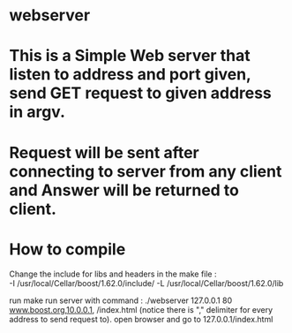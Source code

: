 # webserver
# This is a Simple Web server that listen to address and port given, send GET request to given address in argv.
# Request will be sent after connecting to server from any client and Answer will be returned to client.


# How to compile

Change the include for libs and headers in the make file :  
-I /usr/local/Cellar/boost/1.62.0/include/ 
-L /usr/local/Cellar/boost/1.62.0/lib 

run make
run server with command :   ./webserver 127.0.0.1 80 www.boost.org,10.0.0.1,  /index.html  (notice there is "," delimiter for every address to send request to).
open browser and go to 127.0.0.1/index.html
